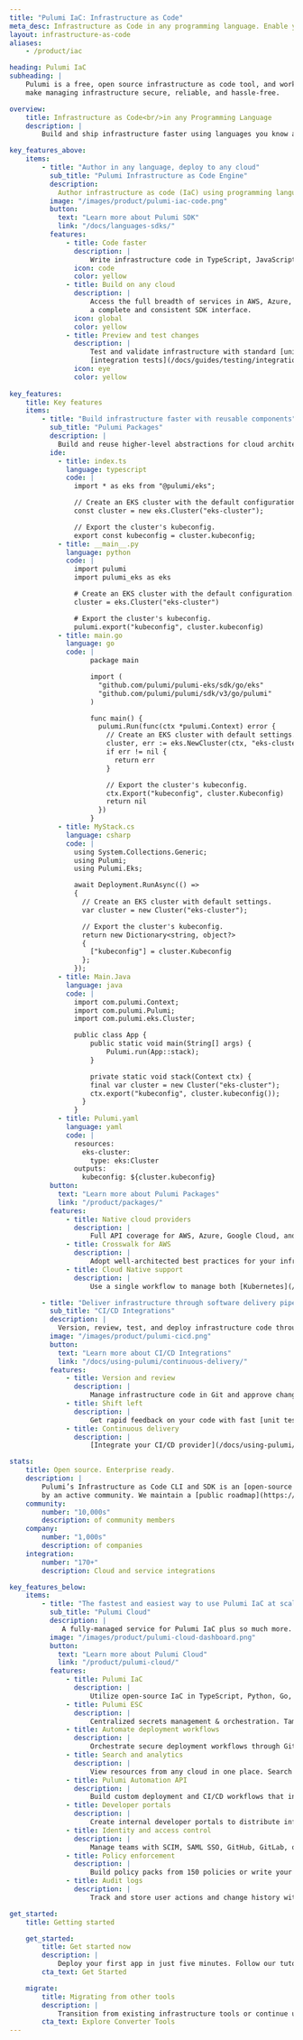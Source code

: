 ```yaml
---
title: "Pulumi IaC: Infrastructure as Code"
meta_desc: Infrastructure as Code in any programming language. Enable your team to get code to any cloud productively, securely, and reliably.
layout: infrastructure-as-code
aliases:
    - /product/iac

heading: Pulumi IaC
subheading: |
    Pulumi is a free, open source infrastructure as code tool, and works best with Pulumi Cloud to
    make managing infrastructure secure, reliable, and hassle-free.

overview:
    title: Infrastructure as Code<br/>in any Programming Language
    description: |
        Build and ship infrastructure faster using languages you know and love. Use Pulumi’s open source SDK to provision infrastructure on any cloud.

key_features_above:
    items:
        - title: "Author in any language, deploy to any cloud"
          sub_title: "Pulumi Infrastructure as Code Engine"
          description:
            Author infrastructure as code (IaC) using programming languages you know and love – including TypeScript/JavaScript, Python, Go, C#, Java, and YAML. Deploy to 170+ providers like AWS, Azure, Google Cloud, and Kubernetes.
          image: "/images/product/pulumi-iac-code.png"
          button:
            text: "Learn more about Pulumi SDK"
            link: "/docs/languages-sdks/"
          features:
              - title: Code faster
                description: |
                    Write infrastructure code in TypeScript, JavaScript, Python, Go, .NET, Java, and YAML using your IDE and any language ecosystem tools.
                icon: code
                color: yellow
              - title: Build on any cloud
                description: |
                    Access the full breadth of services in AWS, Azure, GCP, and [170+ providers](/registry/) through
                    a complete and consistent SDK interface.
                icon: global
                color: yellow
              - title: Preview and test changes
                description: |
                    Test and validate infrastructure with standard [unit test frameworks](/docs/guides/testing/#unit-testing) and
                    [integration tests](/docs/guides/testing/integration/). Preview changes before deploying.
                icon: eye
                color: yellow
        
key_features:
    title: Key features
    items:
        - title: "Build infrastructure faster with reusable components"
          sub_title: "Pulumi Packages"
          description: |
            Build and reuse higher-level abstractions for cloud architectures with multi-language Pulumi Packages. Distribute the packages through repositories or package managers so your team members can reuse them.
          ide:
            - title: index.ts
              language: typescript
              code: |
                import * as eks from "@pulumi/eks";

                // Create an EKS cluster with the default configuration.
                const cluster = new eks.Cluster("eks-cluster");

                // Export the cluster's kubeconfig.
                export const kubeconfig = cluster.kubeconfig;
            - title: __main__.py
              language: python
              code: |
                import pulumi
                import pulumi_eks as eks

                # Create an EKS cluster with the default configuration.
                cluster = eks.Cluster("eks-cluster")

                # Export the cluster's kubeconfig.
                pulumi.export("kubeconfig", cluster.kubeconfig)
            - title: main.go
              language: go
              code: |
                    package main

                    import (
                      "github.com/pulumi/pulumi-eks/sdk/go/eks"
                      "github.com/pulumi/pulumi/sdk/v3/go/pulumi"
                    )

                    func main() {
                      pulumi.Run(func(ctx *pulumi.Context) error {
                        // Create an EKS cluster with default settings.
                        cluster, err := eks.NewCluster(ctx, "eks-cluster", nil)
                        if err != nil {
                          return err
                        }

                        // Export the cluster's kubeconfig.
                        ctx.Export("kubeconfig", cluster.Kubeconfig)
                        return nil
                      })
                    }
            - title: MyStack.cs
              language: csharp
              code: |
                using System.Collections.Generic;
                using Pulumi;
                using Pulumi.Eks;

                await Deployment.RunAsync(() =>
                {
                  // Create an EKS cluster with default settings.
                  var cluster = new Cluster("eks-cluster");

                  // Export the cluster's kubeconfig.
                  return new Dictionary<string, object?>
                  {
                    ["kubeconfig"] = cluster.Kubeconfig
                  };
                });
            - title: Main.Java
              language: java
              code: |
                import com.pulumi.Context;
                import com.pulumi.Pulumi;
                import com.pulumi.eks.Cluster;

                public class App {
                    public static void main(String[] args) {
                        Pulumi.run(App::stack);
                    }

                    private static void stack(Context ctx) {
                    final var cluster = new Cluster("eks-cluster");
                    ctx.export("kubeconfig", cluster.kubeconfig());
                  }
                }
            - title: Pulumi.yaml
              language: yaml
              code: |
                resources:
                  eks-cluster:
                    type: eks:Cluster
                outputs:
                  kubeconfig: ${cluster.kubeconfig}
          button:
            text: "Learn more about Pulumi Packages"
            link: "/product/packages/"
          features:
              - title: Native cloud providers
                description: |
                    Full API coverage for AWS, Azure, Google Cloud, and Kubernetes with same-day updates.
              - title: Crosswalk for AWS
                description: |
                    Adopt well-architected best practices for your infrastructure easily with the [Crosswalk library](/docs/clouds/aws/guides/).
              - title: Cloud Native support
                description: |
                    Use a single workflow to manage both [Kubernetes](/kubernetes/) resources and infrastructure.

        - title: "Deliver infrastructure through software delivery pipelines"
          sub_title: "CI/CD Integrations"
          description: |
            Version, review, test, and deploy infrastructure code through the same tools and processes used for your application code.
          image: "/images/product/pulumi-cicd.png"
          button:
            text: "Learn more about CI/CD Integrations"
            link: "/docs/using-pulumi/continuous-delivery/"
          features:
              - title: Version and review
                description: |
                    Manage infrastructure code in Git and approve changes through pull requests.
              - title: Shift left
                description: |
                    Get rapid feedback on your code with fast [unit tests](/docs/using-pulumi/testing/unit/), and run [integration tests](/docs/using-pulumi/testing/integration/) against ephemeral infrastructure.
              - title: Continuous delivery
                description: |
                    [Integrate your CI/CD provider](/docs/using-pulumi/continuous-delivery/) with Pulumi or use GitOps to [manage Kubernetes clusters](/docs/using-pulumi/continuous-delivery/pulumi-kubernetes-operator/).

stats:
    title: Open source. Enterprise ready.
    description: |
        Pulumi’s Infrastructure as Code CLI and SDK is an [open-source project](https://github.com/pulumi/) that’s supported
        by an active community. We maintain a [public roadmap](https://github.com/orgs/pulumi/projects/44) and welcome feedback and contributions.
    community:
        number: "10,000s"
        description: of community members
    company:
        number: "1,000s"
        description: of companies
    integration:
        number: "170+"
        description: Cloud and service integrations

key_features_below:
    items:
        - title: "The fastest and easiest way to use Pulumi IaC at scale"
          sub_title: "Pulumi Cloud"
          description: |
             A fully-managed service for Pulumi IaC plus so much more. Manage and store infrastructure state & secrets, collaborate within teams, view and search infrastructure, and manage security and compliance using Pulumi Cloud.
          image: "/images/product/pulumi-cloud-dashboard.png"
          button:
            text: "Learn more about Pulumi Cloud"
            link: "/product/pulumi-cloud/"
          features:
              - title: Pulumi IaC
                description: |
                    Utilize open-source IaC in TypeScript, Python, Go, C#, Java and YAML. Build and distribute reusable components for 170+ cloud & SaaS providers.
              - title: Pulumi ESC
                description: |
                    Centralized secrets management & orchestration. Tame secrets sprawl and configuration complexity securely across all your cloud infrastructure and applications.
              - title: Automate deployment workflows
                description: |
                    Orchestrate secure deployment workflows through GitHub or an API.
              - title: Search and analytics
                description: |
                    View resources from any cloud in one place. Search for resources across clouds with simple queries and filters.
              - title: Pulumi Automation API
                description: |
                    Build custom deployment and CI/CD workflows that integrate with Pulumi Developer Portal, custom portals, or CLIs.
              - title: Developer portals
                description: |
                    Create internal developer portals to distribute infrastructure templates using Pulumi or the Backstage-plugin.
              - title: Identity and access control
                description: |
                    Manage teams with SCIM, SAML SSO, GitHub, GitLab, or Atlassian. Set permissions and access tokens.
              - title: Policy enforcement
                description: |
                    Build policy packs from 150 policies or write your own. Leverage compliance-ready policies for any cloud to increase compliance posture and remediation policies to correct violations.
              - title: Audit logs
                description: |
                    Track and store user actions and change history with option to export logs.

get_started:
    title: Getting started

    get_started:
        title: Get started now
        description: |
            Deploy your first app in just five minutes. Follow our tutorials for AWS, Azure, Google Cloud, Kubernetes, and more.
        cta_text: Get Started

    migrate:
        title: Migrating from other tools
        description: |
            Transition from existing infrastructure tools or continue using both. Pulumi has converter tools for Terraform, AWS CloudFormation, Azure Resource Manager, and Kubernetes.
        cta_text: Explore Converter Tools
---
```

